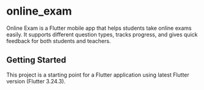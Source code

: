 # online_exam

Online Exam is a Flutter mobile app that helps students take online exams easily. It supports
different question types, tracks progress, and gives quick feedback for both students and teachers.

## Getting Started

This project is a starting point for a Flutter application using latest Flutter version (Flutter
3.24.3).
